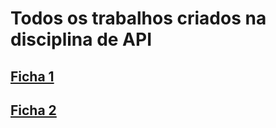 # Todos os trabalhos criados na disciplina de API

## [Ficha 1](https://github.com/sifetx/disciplina_api/tree/main/FT1)


## [Ficha 2](https://github.com/sifetx/disciplina_api/tree/main/FT2)
